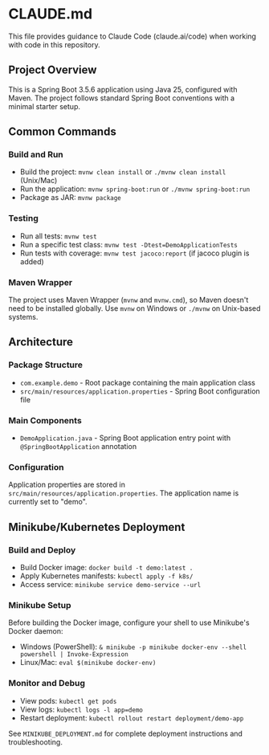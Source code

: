 # CLAUDE.md

This file provides guidance to Claude Code (claude.ai/code) when working with code in this repository.

## Project Overview

This is a Spring Boot 3.5.6 application using Java 25, configured with Maven. The project follows standard Spring Boot conventions with a minimal starter setup.

## Common Commands

### Build and Run
- Build the project: `mvnw clean install` or `./mvnw clean install` (Unix/Mac)
- Run the application: `mvnw spring-boot:run` or `./mvnw spring-boot:run`
- Package as JAR: `mvnw package`

### Testing
- Run all tests: `mvnw test`
- Run a specific test class: `mvnw test -Dtest=DemoApplicationTests`
- Run tests with coverage: `mvnw test jacoco:report` (if jacoco plugin is added)

### Maven Wrapper
The project uses Maven Wrapper (`mvnw` and `mvnw.cmd`), so Maven doesn't need to be installed globally. Use `mvnw` on Windows or `./mvnw` on Unix-based systems.

## Architecture

### Package Structure
- `com.example.demo` - Root package containing the main application class
- `src/main/resources/application.properties` - Spring Boot configuration file

### Main Components
- `DemoApplication.java` - Spring Boot application entry point with `@SpringBootApplication` annotation

### Configuration
Application properties are stored in `src/main/resources/application.properties`. The application name is currently set to "demo".

## Minikube/Kubernetes Deployment

### Build and Deploy
- Build Docker image: `docker build -t demo:latest .`
- Apply Kubernetes manifests: `kubectl apply -f k8s/`
- Access service: `minikube service demo-service --url`

### Minikube Setup
Before building the Docker image, configure your shell to use Minikube's Docker daemon:
- Windows (PowerShell): `& minikube -p minikube docker-env --shell powershell | Invoke-Expression`
- Linux/Mac: `eval $(minikube docker-env)`

### Monitor and Debug
- View pods: `kubectl get pods`
- View logs: `kubectl logs -l app=demo`
- Restart deployment: `kubectl rollout restart deployment/demo-app`

See `MINIKUBE_DEPLOYMENT.md` for complete deployment instructions and troubleshooting.
